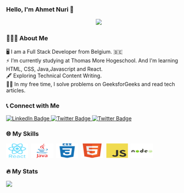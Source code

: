 ### Hello, I'm Ahmet Nuri 👋
<div id="header" align="center">
  <img src="https://media.giphy.com/media/M9gbBd9nbDrOTu1Mqx/giphy.gif" width="100"/>
</div>

### 👨🏽‍💻 About Me

<div> 🖥 I am a Full Stack Developer from Belgium. 🇧🇪 </div>
<div> ⚡  I’m currently studying at Thomas More Hogeschool. And I'm learning HTML, CSS, Java,Javascript and React.</div>
<div> 🖋 Exploring Technical Content Writing.</div>
<div>🕺🏽 In my free time, I solve problems on GeeksforGeeks and read tech articles.</div>

### 📞 Connect with Me

<div id="badges">
  <a href="https://www.linkedin.com/in/ahmet-nuri-uygun-b4b1a6233/">
    <img src="https://img.shields.io/badge/LinkedIn-blue?style=for-the-badge&logo=linkedin&logoColor=white" width="130px" height="30px" alt="LinkedIn Badge"/>
  </a>
  <a href="https://twitter.com/AhmetNuriUygun3">
    <img src="https://img.shields.io/badge/Twitter-blue?style=for-the-badge&logo=twitter&logoColor=white" width="130px" height="30px" alt="Twitter Badge"/>
  </a>
   <a href="https://www.instagram.com">
    <img src="https://img.shields.io/badge/-Instagram-C13584?style=flat-quare&labelColor=C13584&logo=instagram&logoColor=white&link=link" width="130px" height="30px" alt="Twitter Badge"/>
  </a>
</div>

### 🌐 My Skills
<div>
  
  <img src="https://github.com/devicons/devicon/blob/master/icons/react/react-original-wordmark.svg" title="React" alt="React" width="60" height="40"/>&nbsp;
  <img src="https://github.com/devicons/devicon/blob/master/icons/java/java-original-wordmark.svg" title="Java" alt="Java" width="60" height="40"/>&nbsp;
  <img src="https://github.com/devicons/devicon/blob/master/icons/css3/css3-plain-wordmark.svg"  title="CSS3" alt="CSS" width="60" height="40"/>&nbsp;
  <img src="https://github.com/devicons/devicon/blob/master/icons/html5/html5-original.svg" title="HTML5" alt="HTML" width="60" height="40"/>&nbsp;
  <img src="https://github.com/devicons/devicon/blob/master/icons/javascript/javascript-original.svg" title="JavaScript" alt="JavaScript" width="60" height="40"/>&nbsp;
 <img src="https://github.com/devicons/devicon/blob/master/icons/nodejs/nodejs-original-wordmark.svg" title="NodeJS" alt="NodeJS" width="60" height="40"/>&nbsp;
  
</div>
                                                                                                                                               
### 🔥 My Stats 
<div>
<img src="https://github-readme-stats.vercel.app/api?username=ahmetnuriuygun&show_icons=true&theme=ADD_THEME_HERE" width="400">
</div>

                                                                                                                                               
